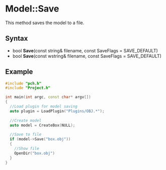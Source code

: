 # Model::Save #
This method saves the model to a file.

## Syntax ##
- bool **Save**(const string& filename, const SaveFlags = SAVE_DEFAULT)
- bool **Save**(const wstring& filename, const SaveFlags = SAVE_DEFAULT)

## Example ##
```c++
#include "pch.h"
#include "Project.h"

int main(int argc, const char* argv[])
{
  //Load plugin for model saving
  auto plugin = LoadPlugin("Plugins/OBJ.*");
  
  //Create model
  auto model = CreateBox(NULL);
  
  //Save to file
  if (model->Save("box.obj"))
  {
    //Show file
    OpenDir("box.obj")
  }
}
```
